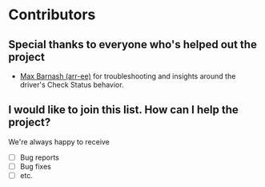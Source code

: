# Contributors

## Special thanks to everyone who's helped out the project

* [Max Barnash (arr-ee)](https://github.com/arr-ee) for troubleshooting and
  insights around the driver's Check Status behavior. 


## I would like to join this list. How can I help the project?

We're always happy to receive

- [ ] Bug reports
- [ ] Bug fixes
- [ ] etc.
